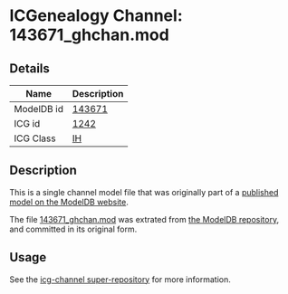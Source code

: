 # ICGenealogy Channel: 143671\_ghchan.mod

## Details

Name | Description
---- | -----------
ModelDB id | [143671](http://senselab.med.yale.edu/ModelDB/ShowModel.cshtml?model=143671)
ICG id | [1242](http://icg.neurotheory.ox.ac.uk/channels/4/1242)
ICG Class | [IH](http://icg.neurotheory.ox.ac.uk/channels/4)

## Description

This is a single channel model file that was originally part of a [published model on the ModelDB website](http://senselab.med.yale.edu/mModelDB/ShowModel.cshtml?model=143671).

The file [143671\_ghchan.mod](143671_ghchan.mod) was extrated from [the ModelDB repository](http://senselab.med.yale.edu/ModelDB/ShowModel.cshtml?model=143671), and committed in its original form.

## Usage

See the [icg-channel super-repository](https://github.com/icgenealogy/icg-channels) for more information.